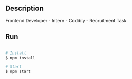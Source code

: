 ## Description

Frontend Developer - Intern - Codibly - Recruitment Task

## Run

```bash

# Install
$ npm install

# Start
$ npm start

```
